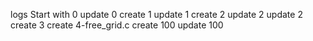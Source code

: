 logs
Start with 0
update 0
create 1
update 1
create 2
update 2
update 2
create 3
create 4-free_grid.c
create 100
update 100
